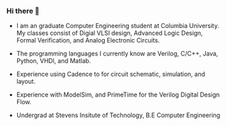 ### Hi there 👋

- I am an graduate Computer Engineering student at Columbia University. My classes consist of Digial VLSI design, Advanced Logic Design, Formal Verification, and Analog Electronic     Circuits. 
- The programming languages I currently know are Verilog, C/C++, Java, Python, VHDl, and Matlab.
- Experience using Cadence to for circuit schematic, simulation, and layout.
- Experience with ModelSim, and PrimeTime for the Verilog Digital Design Flow.

- Undergrad at Stevens Insitute of Technology, B.E Computer Engineering


